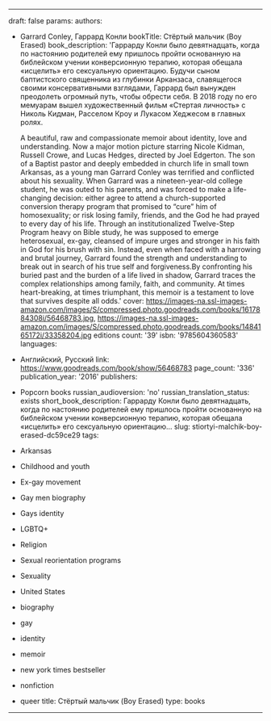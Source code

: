 ---
draft: false
params:
  authors:
  - Garrard Conley, Гаррард Конли
  bookTitle: Стёртый мальчик (Boy Erased)
  book_description: 'Гаррарду Конли было девятнадцать, когда по настоянию родителей
    ему пришлось пройти основанную на библейском учении конверсионную терапию, которая
    обещала «исцелить» его сексуальную ориентацию. Будучи сыном баптистского священника
    из глубинки Арканзаса, славящегося своими консервативными взглядами, Гаррард был
    вынужден преодолеть огромный путь, чтобы обрести себя. В 2018 году по его мемуарам
    вышел художественный фильм «Стертая личность» с Николь Кидман, Расселом Кроу и
    Лукасом Хеджесом в главных ролях.


    A beautiful, raw and compassionate memoir about identity, love and understanding.
    Now a major motion picture starring Nicole Kidman, Russell Crowe, and Lucas Hedges,
    directed by Joel Edgerton. The son of a Baptist pastor and deeply embedded in
    church life in small town Arkansas, as a young man Garrard Conley was terrified
    and conflicted about his sexuality. When Garrard was a nineteen-year-old college
    student, he was outed to his parents, and was forced to make a life-changing decision:
    either agree to attend a church-supported conversion therapy program that promised
    to “cure” him of homosexuality; or risk losing family, friends, and the God he
    had prayed to every day of his life. Through an institutionalized Twelve-Step
    Program heavy on Bible study, he was supposed to emerge heterosexual, ex-gay,
    cleansed of impure urges and stronger in his faith in God for his brush with sin.
    Instead, even when faced with a harrowing and brutal journey, Garrard found the
    strength and understanding to break out in search of his true self and forgiveness.By
    confronting his buried past and the burden of a life lived in shadow, Garrard
    traces the complex relationships among family, faith, and community. At times
    heart-breaking, at times triumphant, this memoir is a testament to love that survives
    despite all odds.'
  cover: https://images-na.ssl-images-amazon.com/images/S/compressed.photo.goodreads.com/books/1617884308i/56468783.jpg,
    https://images-na.ssl-images-amazon.com/images/S/compressed.photo.goodreads.com/books/1484165172i/33358204.jpg
  editions count: '39'
  isbn: '9785604360583'
  languages:
  - Английский, Русский
  link: https://www.goodreads.com/book/show/56468783
  page_count: '336'
  publication_year: '2016'
  publishers:
  - Popcorn books
  russian_audioversion: 'no'
  russian_translation_status: exists
  short_book_description: Гаррарду Конли было девятнадцать, когда по настоянию родителей
    ему пришлось пройти основанную на библейском учении конверсионную терапию, которая
    обещала «исцелить» его сексуальную ориентацию...
  slug: stiortyi-malchik-boy-erased-dc59ce29
  tags:
  - Arkansas
  - Childhood and youth
  - Ex-gay movement
  - Gay men biography
  - Gays identity
  - LGBTQ+
  - Religion
  - Sexual reorientation programs
  - Sexuality
  - United States
  - biography
  - gay
  - identity
  - memoir
  - new york times bestseller
  - nonfiction
  - queer
title: Стёртый мальчик (Boy Erased)
type: books
------
